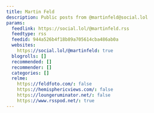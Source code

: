 ```yaml
---
title: Martin Feld
description: Public posts from @martinfeld@social.lol
params:
  feedlink: https://social.lol/@martinfeld.rss
  feedtype: rss
  feedid: 944a526b4f18b89a705614cba486ab0a
  websites:
    https://social.lol/@martinfeld: true
  blogrolls: []
  recommended: []
  recommender: []
  categories: []
  relme:
    https://feldfoto.com/: false
    https://hemisphericviews.com/: false
    https://loungeruminator.net/: false
    https://www.rsspod.net/: true
---
```

